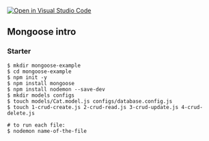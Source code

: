 [![Open in Visual Studio Code](https://classroom.github.com/assets/open-in-vscode-f059dc9a6f8d3a56e377f745f24479a46679e63a5d9fe6f495e02850cd0d8118.svg)](https://classroom.github.com/online_ide?assignment_repo_id=6976643&assignment_repo_type=AssignmentRepo)
## Mongoose intro

### Starter

```shell
$ mkdir mongoose-example
$ cd mongoose-example
$ npm init -y
$ npm install mongoose
$ npm install nodemon --save-dev
$ mkdir models configs
$ touch models/Cat.model.js configs/database.config.js
$ touch 1-crud-create.js 2-crud-read.js 3-crud-update.js 4-crud-delete.js

# to run each file:
$ nodemon name-of-the-file
```
